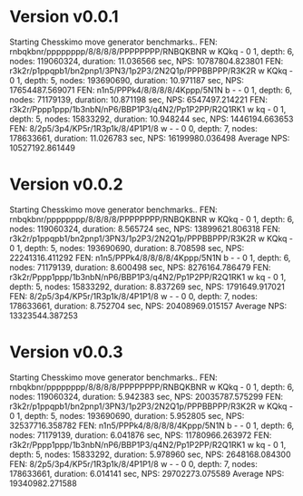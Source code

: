 # Version v0.0.1
Starting Chesskimo move generator benchmarks..
FEN: rnbqkbnr/pppppppp/8/8/8/8/PPPPPPPP/RNBQKBNR w KQkq - 0 1, depth: 6, nodes: 119060324, duration: 11.036566 sec, NPS: 10787804.823801
FEN: r3k2r/p1ppqpb1/bn2pnp1/3PN3/1p2P3/2N2Q1p/PPPBBPPP/R3K2R w KQkq - 0 1, depth: 5, nodes: 193690690, duration: 10.971187 sec, NPS: 17654487.569071
FEN: n1n5/PPPk4/8/8/8/8/4Kppp/5N1N b - - 0 1, depth: 6, nodes: 71179139, duration: 10.871198 sec, NPS: 6547497.214221
FEN: r3k2r/Pppp1ppp/1b3nbN/nP6/BBP1P3/q4N2/Pp1P2PP/R2Q1RK1 w kq - 0 1, depth: 5, nodes: 15833292, duration: 10.948244 sec, NPS: 1446194.663653
FEN: 8/2p5/3p4/KP5r/1R3p1k/8/4P1P1/8 w - - 0 0, depth: 7, nodes: 178633661, duration: 11.026783 sec, NPS: 16199980.036498
Average NPS: 10527192.861449

# Version v0.0.2
Starting Chesskimo move generator benchmarks..
FEN: rnbqkbnr/pppppppp/8/8/8/8/PPPPPPPP/RNBQKBNR w KQkq - 0 1, depth: 6, nodes: 119060324, duration: 8.565724 sec, NPS: 13899621.806318
FEN: r3k2r/p1ppqpb1/bn2pnp1/3PN3/1p2P3/2N2Q1p/PPPBBPPP/R3K2R w KQkq - 0 1, depth: 5, nodes: 193690690, duration: 8.708598 sec, NPS: 22241316.411292
FEN: n1n5/PPPk4/8/8/8/8/4Kppp/5N1N b - - 0 1, depth: 6, nodes: 71179139, duration: 8.600498 sec, NPS: 8276164.786479
FEN: r3k2r/Pppp1ppp/1b3nbN/nP6/BBP1P3/q4N2/Pp1P2PP/R2Q1RK1 w kq - 0 1, depth: 5, nodes: 15833292, duration: 8.837269 sec, NPS: 1791649.917021
FEN: 8/2p5/3p4/KP5r/1R3p1k/8/4P1P1/8 w - - 0 0, depth: 7, nodes: 178633661, duration: 8.752704 sec, NPS: 20408969.015157
Average NPS: 13323544.387253

# Version v0.0.3
Starting Chesskimo move generator benchmarks..
FEN: rnbqkbnr/pppppppp/8/8/8/8/PPPPPPPP/RNBQKBNR w KQkq - 0 1, depth: 6, nodes: 119060324, duration: 5.942383 sec, NPS: 20035787.575299
FEN: r3k2r/p1ppqpb1/bn2pnp1/3PN3/1p2P3/2N2Q1p/PPPBBPPP/R3K2R w KQkq - 0 1, depth: 5, nodes: 193690690, duration: 5.952805 sec, NPS: 32537716.358782
FEN: n1n5/PPPk4/8/8/8/8/4Kppp/5N1N b - - 0 1, depth: 6, nodes: 71179139, duration: 6.041876 sec, NPS: 11780966.263972
FEN: r3k2r/Pppp1ppp/1b3nbN/nP6/BBP1P3/q4N2/Pp1P2PP/R2Q1RK1 w kq - 0 1, depth: 5, nodes: 15833292, duration: 5.978960 sec, NPS: 2648168.084300
FEN: 8/2p5/3p4/KP5r/1R3p1k/8/4P1P1/8 w - - 0 0, depth: 7, nodes: 178633661, duration: 6.014141 sec, NPS: 29702273.075589
Average NPS: 19340982.271588

